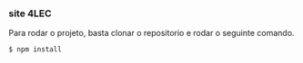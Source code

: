 ### site 4LEC

Para rodar o projeto, basta clonar o repositorio e rodar o seguinte comando.

~~~~
$ npm install
~~~~